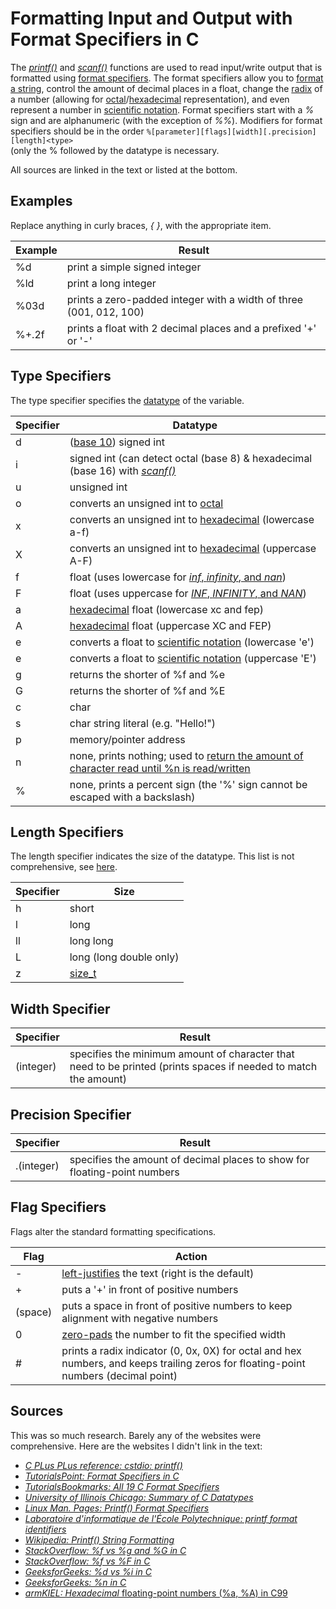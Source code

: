 # Formatting Input and Output with Format Specifiers in C
The [_printf()_](https://www.tutorialspoint.com/c_standard_library/c_function_printf.htm) and [_scanf()_](https://www.tutorialspoint.com/c_standard_library/c_function_scanf.htm)
functions are used to read input/write output that is formatted using [format specifiers](https://tutorialsbookmarks.com/format-specifiers-in-c/). The format specifiers
allow you to [format a string](https://www.cprogramming.com/tutorial/printf-format-strings.html), control the amount of decimal places in a float, change the [radix](https://en.wikipedia.org/wiki/Radix) of a number (allowing for [octal](https://www.tutorialspoint.com/octal-number-system)/[hexadecimal](https://www.tutorialspoint.com/hexadecimal-number-system) representation), and even represent a number in [scientific notation](https://www.merriam-webster.com/dictionary/scientific%20notation). Format specifiers start with a _%_ sign and are alphanumeric (with the exception of _%%_). Modifiers for format
specifiers should be in the order `%[parameter][flags][width][.precision][length]<type>` <br /> (only the % followed by the datatype is necessary.

All sources are linked in the text or listed at the bottom.

## Examples
Replace anything in curly braces, _{ }_, with the appropriate item.

| Example | Result |
| ------- | ------ |
| %d | print a simple signed integer |
| %ld | print a long integer |
| %03d | prints a zero-padded integer with a width of three (001, 012, 100) |
| %+.2f | prints a float with 2 decimal places and a prefixed '+' or '-' |

## Type Specifiers
The type specifier specifies the [datatype](https://www.geeksforgeeks.org/data-types-in-c/) of the variable.

| Specifier | Datatype |
| -------- | --------- |
| d  | ([base 10](https://www.thoughtco.com/definition-of-base-10-2312365)) signed int |
| i | signed int (can detect octal (base 8) & hexadecimal (base 16) with [_scanf()_](https://www.tutorialspoint.com/c_standard_library/c_function_scanf.htm) |
| u | unsigned int |
| o | converts an unsigned int to [octal](https://www.tutorialspoint.com/octal-number-system) |
| x | converts an unsigned int to [hexadecimal](https://www.tutorialspoint.com/hexadecimal-number-system) (lowercase a-f) |
| X | converts an unsigned int to [hexadecimal](https://www.tutorialspoint.com/hexadecimal-number-system) (uppercase A-F) |
| f | float (uses lowercase for [_inf_, _infinity_, and _nan_](https://www.gnu.org/software/libc/manual/html_node/Infinity-and-NaN.html)) | 
| F | float (uses uppercase for [_INF_, _INFINITY_, and _NAN_](https://www.gnu.org/software/libc/manual/html_node/Infinity-and-NaN.html)) | 
| a | [hexadecimal](https://www.tutorialspoint.com/hexadecimal-number-system) float (lowercase xc and fep) |
| A | [hexadecimal](https://www.tutorialspoint.com/hexadecimal-number-system) float (uppercase XC and FEP) |
| e | converts a float to [scientific notation](https://www.merriam-webster.com/dictionary/scientific%20notation) (lowercase 'e') |
| e | converts a float to [scientific notation](https://www.merriam-webster.com/dictionary/scientific%20notation)  (uppercase 'E') |
| g | returns the shorter of %f and %e |
| G | returns the shorter of %f and %E |
| c | char | 
| s | char string literal (e.g. "Hello!") | 
| p | memory/pointer address | 
| n | none, prints nothing; used to [return the amount of character read until %n is read/written](https://www.geeksforgeeks.org/n-in-scanf-in-c-with-example/) |
| % | none, prints a percent sign (the '%' sign cannot be escaped with a backslash) |

## Length Specifiers
The length specifier indicates the size of the datatype. This list is not comprehensive, see [here](https://en.wikipedia.org/wiki/Printf_format_string#Length_field).

| Specifier | Size |
| -------- | ----- |
| h | short |
| l | long |
| ll | long long |
| L | long (long double only) |
| z | [size_t](https://www.geeksforgeeks.org/size_t-data-type-c-language/) |

## Width Specifier
| Specifier | Result |
| --------- | ------ |
| (integer) | specifies the minimum amount of character that need to be printed (prints spaces if needed to match the amount) |

## Precision Specifier
| Specifier | Result |
| --------- | ------ |
| .(integer) | specifies the amount of decimal places to show for floating-point numbers |

## Flag Specifiers
Flags alter the standard formatting specifications.

| Flag | Action | 
| ---- | ------ |
| - | [left-justifies](https://en.wikipedia.org/wiki/Typographic_alignment#Justified) the text (right is the default) |
| + | puts a '+' in front of positive numbers |
| (space) | puts a space in front of positive numbers to keep alignment with negative numbers |
| 0 | [zero-pads](https://stackoverflow.com/questions/153890/printing-leading-0s-in-c) the number to fit the specified width |
| # | prints a radix indicator (0, 0x, 0X) for octal and hex numbers, and keeps trailing zeros for floating-point numbers (decimal point) |


## Sources
This was so much research. Barely any of the websites were comprehensive. Here are the websites I didn't link in the text:
- [_C PLus PLus reference: cstdio: printf()_](https://www.cplusplus.com/reference/cstdio/printf/)
- [_TutorialsPoint: Format Specifiers in C_](https://www.tutorialspoint.com/format-specifiers-in-c) 
- [_TutorialsBookmarks: All 19 C Format Specifiers_](https://tutorialsbookmarks.com/format-specifiers-in-c/) 
- [_University of Illinois Chicago: Summary of C Datatypes_](https://www.cs.uic.edu/~jbell/CourseNotes/C_Programming/DataTypesSummary.pdf) 
- [_Linux Man. Pages: Printf() Format Specifiers_](https://linux.die.net/man/3/printf) 
- [_Laboratoire d'informatique de l'École Polytechnique: printf format identifiers_](https://www.lix.polytechnique.fr/~liberti/public/computing/prog/c/C/FUNCTIONS/format.html)
- [_Wikipedia: Printf() String Formatting_](https://en.wikipedia.org/wiki/Printf_format_string) 
- [_StackOverflow: %f vs %g and %G in C_](https://stackoverflow.com/questions/5913102/what-is-the-difference-between-g-and-f-in-c) 
- [_StackOverflow: %f vs %F in C_](https://stackoverflow.com/questions/51908513/difference-between-f-and-f-in-printf/51908594)
- [_GeeksforGeeks: %d vs %i in C_](https://www.geeksforgeeks.org/difference-d-format-specifier-c-language/)
- [_GeeksforGeeks: %n in C_](https://www.geeksforgeeks.org/n-in-scanf-in-c-with-example/) 
- [_armKIEL: Hexadecimal_ floating-point numbers (%a, %A) in C99](https://www.keil.com/support/man/docs/armcc/armcc_chr1359124238525.htm)

